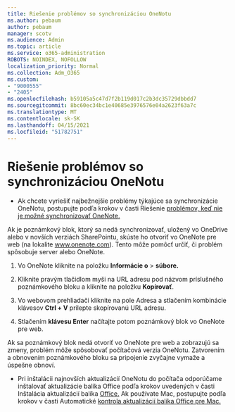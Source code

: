 ```yaml
---
title: Riešenie problémov so synchronizáciou OneNotu
ms.author: pebaum
author: pebaum
manager: scotv
ms.audience: Admin
ms.topic: article
ms.service: o365-administration
ROBOTS: NOINDEX, NOFOLLOW
localization_priority: Normal
ms.collection: Adm_O365
ms.custom:
- "9000555"
- "2405"
ms.openlocfilehash: b59105a5c47d7f2b119d017c2b3dc35729dbbdd7
ms.sourcegitcommit: 8bc60ec34bc1e40685e3976576e04a2623f63a7c
ms.translationtype: MT
ms.contentlocale: sk-SK
ms.lasthandoff: 04/15/2021
ms.locfileid: "51782751"
---
```

# <a name="troubleshoot-onenote-sync-issues"></a>Riešenie problémov so synchronizáciou OneNotu

* Ak chcete vyriešiť najbežnejšie problémy týkajúce sa synchronizácie OneNotu, postupujte podľa krokov v časti Riešenie [problémov, keď nie je možné synchronizovať OneNote.](https://support.office.com/article/Fix-issues-when-you-can-t-sync-OneNote-299495ef-66d1-448f-90c1-b785a6968d45)

Ak je poznámkový blok, ktorý sa nedá synchronizovať, uložený vo OneDrive alebo v novších verziách SharePointu, skúste ho otvoriť vo OneNote pre web (na lokalite www.onenote.com). Tento môže pomôcť určiť, či problém spôsobuje server alebo OneNote.

1. Vo OneNote kliknite na položku **Informácie o**  >  **súbore.**

2. Kliknite pravým tlačidlom myši na URL adresu pod názvom príslušného poznámkového bloku a kliknite na položku **Kopírovať**.

3. Vo webovom prehliadači kliknite na pole Adresa a stlačením kombinácie klávesov **Ctrl + V** prilepte skopírovanú URL adresu.

4. Stlačením **klávesu Enter** načítajte potom poznámkový blok vo OneNote pre web.

Ak sa poznámkový blok nedá otvoriť vo OneNote pre web a zobrazujú sa zmeny, problém môže spôsobovať počítačová verzia OneNotu. Zatvorením a obnovením poznámkového bloku sa pripojenie zvyčajne vymaže a úspešne obnoví.

* Pri inštalácii najnovších aktualizácií OneNotu do počítača odporúčame inštalovať aktualizácie balíka Office podľa krokov uvedených v časti Inštalácia aktualizácií balíka [Office.](https://support.office.com/article/Install-Office-updates-2ab296f3-7f03-43a2-8e50-46de917611c5) Ak používate Mac, postupujte podľa krokov v časti Automatické [kontrola aktualizácií balíka Office pre Mac.](https://support.office.com/article/update-office-for-mac-automatically-bfd1e497-c24d-4754-92ab-910a4074d7c1)